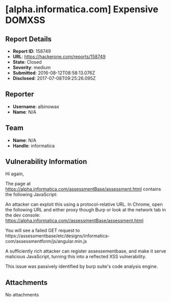 # [alpha.informatica.com] Expensive DOMXSS

## Report Details
- **Report ID**: 158749
- **URL**: https://hackerone.com/reports/158749
- **State**: Closed
- **Severity**: medium
- **Submitted**: 2016-08-12T08:58:13.076Z
- **Disclosed**: 2017-07-08T09:25:26.095Z

## Reporter
- **Username**: albinowax
- **Name**: N/A

## Team
- **Name**: N/A
- **Handle**: informatica

## Vulnerability Information
Hi again,

The page at https://alpha.informatica.com/assessmentBase/assessment.html contains the following JavaScript:

<script>
    var baseHeaderElement = '<base href="'+ window.location.pathname + '" />';
    $('head').append(baseHeaderElement);
</script>

An attacker can exploit this using a protocol-relative URL. In Chrome, open the following URL and either proxy though Burp or look at the network tab in the dev console: https://alpha.informatica.com//assessmentBase/assessment.html

You will see a failed GET request to https://assessmentbase/etc/designs/informatica-com/assessmentform/js/angular.min.js

A sufficiently rich attacker can register assessementbase, and make it serve malicious JavaScript, turning this into a reflected XSS vulnerability.

This issue was passively identified by burp suite's code analysis engine.


## Attachments
No attachments
